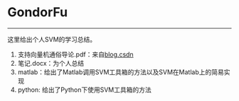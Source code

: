 # GondorFu
---

这里给出个人SVM的学习总结。
1. 支持向量机通俗导论.pdf：来自[blog.csdn](http://blog.csdn.net/v_july_v/article/details/7624837)
2. 笔记.docx：为个人总结
3. matlab：给出了Matlab调用SVM工具箱的方法以及SVM在Matlab上的简易实现
4. python: 给出了Python下使用SVM工具箱的方法